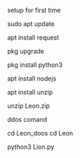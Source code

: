 setup for first time

sudo apt update

apt install request

pkg upgrade

pkg install python3

apt install nodejs

apt install unzip

unzip Leon.zip

ddos comand

cd Leon_doos
cd Leon

python3 Lion.py
